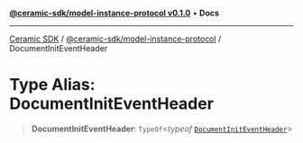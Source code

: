 [**@ceramic-sdk/model-instance-protocol v0.1.0**](../README.md) • **Docs**

***

[Ceramic SDK](../../../README.md) / [@ceramic-sdk/model-instance-protocol](../README.md) / DocumentInitEventHeader

# Type Alias: DocumentInitEventHeader

> **DocumentInitEventHeader**: `TypeOf`\<*typeof* [`DocumentInitEventHeader`](../variables/DocumentInitEventHeader.md)\>
